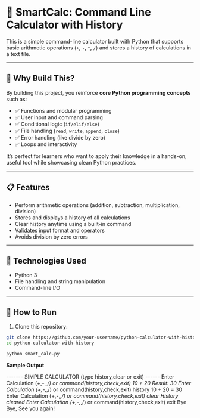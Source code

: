 # 🧮 SmartCalc: Command Line Calculator with History

This is a simple command-line calculator built with Python that supports basic arithmetic operations (`+`, `-`, `*`, `/`) and stores a history of calculations in a text file.

---

## 🧠 Why Build This?

By building this project, you reinforce **core Python programming concepts** such as:

- ✅ Functions and modular programming
- ✅ User input and command parsing
- ✅ Conditional logic (`if/elif/else`)
- ✅ File handling (`read`, `write`, `append`, `close`)
- ✅ Error handling (like divide by zero)
- ✅ Loops and interactivity

It’s perfect for learners who want to apply their knowledge in a hands-on, useful tool while showcasing clean Python practices.

---

## 📋 Features

- Perform arithmetic operations (addition, subtraction, multiplication, division)
- Stores and displays a history of all calculations
- Clear history anytime using a built-in command
- Validates input format and operators
- Avoids division by zero errors

---

## 🔧 Technologies Used

- Python 3
- File handling and string manipulation
- Command-line I/O

---

## 🚀 How to Run

1. Clone this repository:

```bash
git clone https://github.com/your-username/python-calculator-with-history.git
cd python-calculator-with-history

python smart_calc.py
```


**Sample Output**

------- SIMPLE CALCULATOR (type history,clear or exit) ------
Enter Calculation (+,-,*,/) or command(history,check,exit)  10 + 20
Result: 30
Enter Calculation (+,-,*,/) or command(history,check,exit)  history
10 + 20 = 30
Enter Calculation (+,-,*,/) or command(history,check,exit)  clear
History cleared
Enter Calculation (+,-,*,/) or command(history,check,exit)  exit
Bye Bye, See you again!
